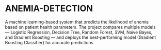 # ANEMIA-DETECTION
A machine learning-based system that predicts the likelihood of anemia based on patient health parameters. The project compares multiple models — Logistic Regression, Decision Tree, Random Forest, SVM, Naive Bayes, and Gradient Boosting — and deploys the best-performing model (Gradient Boosting Classifier) for accurate predictions.
